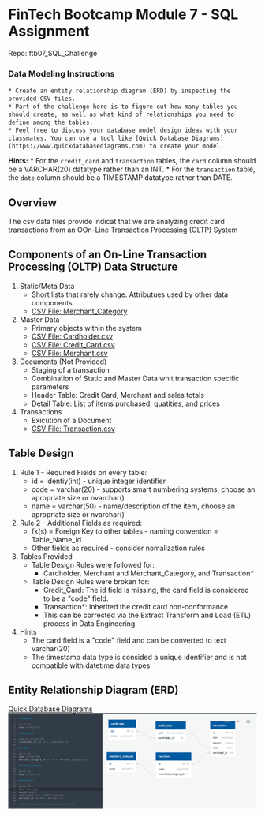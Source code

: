 # FinTech Bootcamp Module 7 - SQL Assignment
Repo: ftb07_SQL_Challenge
  
### Data Modeling Instructions
    * Create an entity relationship diagram (ERD) by inspecting the provided CSV files.  
    * Part of the challenge here is to figure out how many tables you should create, as well as what kind of relationships you need to define among the tables.  
    * Feel free to discuss your database model design ideas with your classmates. You can use a tool like [Quick Database Diagrams](https://www.quickdatabasediagrams.com) to create your model.  
  
**Hints:** 
    * For the `credit_card` and `transaction` tables, the `card` column should be a VARCHAR(20) datatype rather than an INT.
    * For the `transaction` table, the `date` column should be a TIMESTAMP datatype rather than DATE.
  
## Overview 
The csv data files provide indicat that we are analyzing credit card transactions 
from an OOn-Line Transaction Processing (OLTP) System
  
## Components of an On-Line Transaction Processing (OLTP) Data Structure 
1. Static/Meta Data
    * Short lists that rarely change. Attributues used by other data components.  
    * [CSV File: Merchant_Category](data/merchant_category.csv)
2. Master Data 
    * Primary objects within the system
    * [CSV File: Cardholder.csv](data/card_holder.csv)
    * [CSV File: Credit_Card.csv](data/credit_card.csv)
    * [CSV File: Merchant.csv](data/merchant.csv)
3. Documents (Not Provided)
    * Staging of a transaction
    * Combination of Static and Master Data whit transaction specific parameters
    * Header Table: Credit Card, Merchant and sales totals
    * Detail Table: List of items purchased, quatities, and prices
4. Transactions
    * Exicution of a Document 
    * [CSV File: Transaction.csv](transaction.csv)

## Table Design
1. Rule 1 - Required Fields on every table:
    * id = identiy(int) - unique integer identifier
    * code = varchar(20) - supports smart numbering systems, choose an apropriate size or nvarchar() 
    * name = varchar(50) - name/description of the item, choose an apropriate size or nvarchar()
2. Rule 2 - Additional Fields as required:
    * fk(s) = Foreign Key to other tables - naming convention = Table_Name_id
    * Other fields as required - consider nomalization rules
3. Tables Provided
    * Table Design Rules were followed for:
        * Cardholder, Merchant and Merchant_Category, and Transaction*
    * Table Design Rules were broken for:
        * Credit_Card: The id field is missing, the card field is considered to be a "code" field.  
        * Transaction*: Inherited the credit card non-conformance 
        * This can be corrected via the Extract Transform and Load (ETL) process in Data Engineering
4. Hints
    * The card field is a "code" field and can be converted to text varchar(20)
    * The timestamp data type is consided a unique identifier and is not compatible with datetime data types


## Entity Relationship Diagram (ERD)
[Quick Database Diagrams](https://www.quickdatabasediagrams.com)
![Credit Card Transactions](images/sql_db_revC.png)
